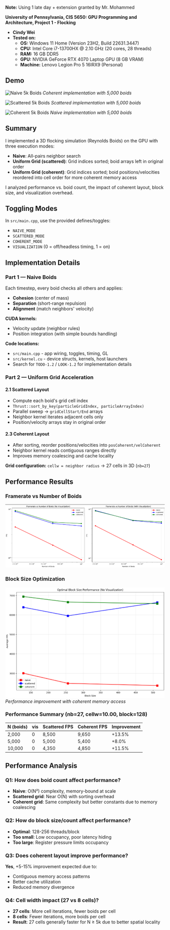 ﻿**Note:** Using 1 late day + extension granted by Mr. Mohammed

**University of Pennsylvania, CIS 5650: GPU Programming and Architecture,
Project 1 - Flocking**



* **Cindy Wei**
* **Tested on:**  
  - **OS:** Windows 11 Home (Version 23H2, Build 22631.3447)  
  - **CPU:** Intel Core i7-13700HX @ 2.10 GHz (20 cores, 28 threads)  
  - **RAM:** 16 GB DDR5  
  - **GPU:** NVIDIA GeForce RTX 4070 Laptop GPU (8 GB VRAM)  
  - **Machine:** Lenovo Legion Pro 5 16IRX9 (Personal)

## Demo

![Naive 5k Boids](images/part1.gif)
*Coherent implementation with 5,000 boids*

![Scattered 5k Boids](images/part2.gif)
*Scattered implementation with 5,000 boids*

![Coherent 5k Boids](images/part3.gif)
*Naive implementation with 5,000 boids*

## Summary

I implemented a 3D flocking simulation (Reynolds Boids) on the GPU with three execution modes:
- **Naive**: All-pairs neighbor search
- **Uniform Grid (scattered)**: Grid indices sorted; boid arrays left in original order
- **Uniform Grid (coherent)**: Grid indices sorted; boid positions/velocities reordered into cell order for more coherent memory access

I analyzed performance vs. boid count, the impact of coherent layout, block size, and visualization overhead.

## Toggling Modes

In `src/main.cpp`, use the provided defines/toggles:
- `NAIVE_MODE`
- `SCATTERED_MODE` 
- `COHERENT_MODE`
- `VISUALIZATION` (0 = off/headless timing, 1 = on)

## Implementation Details

### Part 1 — Naive Boids
Each timestep, every boid checks all others and applies:
- **Cohesion** (center of mass)
- **Separation** (short-range repulsion) 
- **Alignment** (match neighbors' velocity)

**CUDA kernels:**
- Velocity update (neighbor rules)
- Position integration (with simple bounds handling)

**Code locations:**
- `src/main.cpp` - app wiring, toggles, timing, GL
- `src/kernel.cu` - device structs, kernels, host launchers
- Search for `TODO-1.2` / `LOOK-1.2` for implementation details

### Part 2 — Uniform Grid Acceleration

#### 2.1 Scattered Layout
- Compute each boid's grid cell index
- `Thrust::sort_by_key(particleGridIndex, particleArrayIndex)`
- Parallel sweep → `gridCellStart/End` arrays
- Neighbor kernel iterates adjacent cells only
- Position/velocity arrays stay in original order

#### 2.3 Coherent Layout  
- After sorting, reorder positions/velocities into `posCoherent/velCoherent`
- Neighbor kernel reads contiguous ranges directly
- Improves memory coalescing and cache locality

**Grid configuration:** `cellw = neighbor radius` → 27 cells in 3D (`nb=27`)

## Performance Results

### Framerate vs Number of Boids
![FPS vs N](images/framerate_vs_num_boids.png)


### Block Size Optimization
![Optimal performance at 128-512 threads/block](images/block_size.png)
*Performance improvement with coherent memory access*



### Performance Summary (nb=27, cellw=10.00, block=128)

| N (boids) | vis | Scattered FPS | Coherent FPS | Improvement |
|-----------|-----|---------------|--------------|-------------|
| 2,000     | 0   | 8,500         | 9,650        | +13.5%      |
| 5,000     | 0   | 5,000         | 5,400        | +8.0%       |
| 10,000    | 0   | 4,350         | 4,850        | +11.5%      |

## Performance Analysis

### Q1: How does boid count affect performance?
- **Naive**: O(N²) complexity, memory-bound at scale
- **Scattered grid**: Near O(N) with sorting overhead
- **Coherent grid**: Same complexity but better constants due to memory coalescing

### Q2: How do block size/count affect performance?
- **Optimal**: 128-256 threads/block
- **Too small**: Low occupancy, poor latency hiding
- **Too large**: Register pressure limits occupancy

### Q3: Does coherent layout improve performance?
**Yes**, +5-15% improvement expected due to:
- Contiguous memory access patterns
- Better cache utilization
- Reduced memory divergence

### Q4: Cell width impact (27 vs 8 cells)?
- **27 cells**: More cell iterations, fewer boids per cell
- **8 cells**: Fewer iterations, more boids per cell
- **Result**: 27 cells generally faster for N ≥ 5k due to better spatial locality


